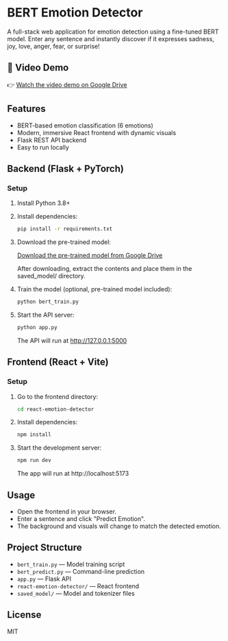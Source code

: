 # BERT Emotion Detector

A full-stack web application for emotion detection using a fine-tuned BERT model. Enter any sentence and instantly discover if it expresses sadness, joy, love, anger, fear, or surprise!

## 🎥 Video Demo

👉 [Watch the video demo on Google Drive](https://drive.google.com/file/d/1YCYIH7TRZYQ0BzxRSjW70VnV4lJPonEr/view?usp=sharing)


## Features
- BERT-based emotion classification (6 emotions)
- Modern, immersive React frontend with dynamic visuals
- Flask REST API backend
- Easy to run locally

## Backend (Flask + PyTorch)

### Setup
1. Install Python 3.8+
2. Install dependencies:
   ```bash
   pip install -r requirements.txt
   ```
3. Download the pre-trained model:

   [Download the pre-trained model from Google Drive](https://drive.google.com/file/d/1von36xmWwhaVcajE0UvMgqkDrmYrbYcT/view?usp=sharing)
   
   After downloading, extract the contents and place them in the saved_model/ directory.
   
4. Train the model (optional, pre-trained model included):
   ```bash
   python bert_train.py
   ```
5. Start the API server:
   ```bash
   python app.py
   ```
   The API will run at http://127.0.0.1:5000

## Frontend (React + Vite)

### Setup
1. Go to the frontend directory:
   ```bash
   cd react-emotion-detector
   ```
2. Install dependencies:
   ```bash
   npm install
   ```
3. Start the development server:
   ```bash
   npm run dev
   ```
   The app will run at http://localhost:5173

## Usage
- Open the frontend in your browser.
- Enter a sentence and click "Predict Emotion".
- The background and visuals will change to match the detected emotion.

## Project Structure
- `bert_train.py` — Model training script
- `bert_predict.py` — Command-line prediction
- `app.py` — Flask API
- `react-emotion-detector/` — React frontend
- `saved_model/` — Model and tokenizer files

## License
MIT
